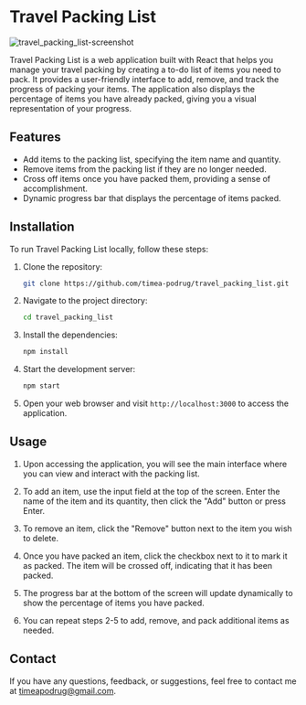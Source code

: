 # Travel Packing List

![travel_packing_list-screenshot](https://github.com/timea-podrug/travel_packing_list/assets/108535463/9cffb5ba-501b-4ed0-bf68-1a5e98077797)


Travel Packing List is a web application built with React that helps you manage your travel packing by creating a to-do list of items you need to pack. It provides a user-friendly interface to add, remove, and track the progress of packing your items. The application also displays the percentage of items you have already packed, giving you a visual representation of your progress.

## Features

- Add items to the packing list, specifying the item name and quantity.
- Remove items from the packing list if they are no longer needed.
- Cross off items once you have packed them, providing a sense of accomplishment.
- Dynamic progress bar that displays the percentage of items packed.

## Installation

To run Travel Packing List locally, follow these steps:

1. Clone the repository:

   ```bash
   git clone https://github.com/timea-podrug/travel_packing_list.git
   ```

2. Navigate to the project directory:

   ```bash
   cd travel_packing_list
   ```

3. Install the dependencies:

   ```bash
   npm install
   ```

4. Start the development server:

   ```bash
   npm start
   ```

5. Open your web browser and visit `http://localhost:3000` to access the application.

## Usage

1. Upon accessing the application, you will see the main interface where you can view and interact with the packing list.

2. To add an item, use the input field at the top of the screen. Enter the name of the item and its quantity, then click the "Add" button or press Enter.

3. To remove an item, click the "Remove" button next to the item you wish to delete.

4. Once you have packed an item, click the checkbox next to it to mark it as packed. The item will be crossed off, indicating that it has been packed.

5. The progress bar at the bottom of the screen will update dynamically to show the percentage of items you have packed.

6. You can repeat steps 2-5 to add, remove, and pack additional items as needed.


## Contact

If you have any questions, feedback, or suggestions, feel free to contact me at [timeapodrug@gmail.com](mailto:timeapodrug@gmail.com).

